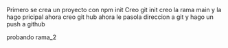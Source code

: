 Primero se crea un proyecto con npm init
Creo  git init
creo la  rama main y la  hago  pricipal
ahora creo git hub 
ahora le pasola direccion a git 
y hago  un push a github

probando rama_2
